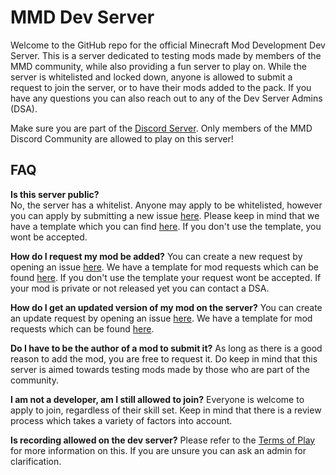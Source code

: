# MMD Dev Server
Welcome to the GitHub repo for the official Minecraft Mod Development Dev Server. This is a server dedicated to testing mods made by members of the MMD community, while also providing a fun server to play on. While the server is whitelisted and locked down, anyone is allowed to submit a request to join the server, or to have their mods added to the pack. If you have any questions you can also reach out to any of the Dev Server Admins (DSA). 

Make sure you are part of the [Discord Server](http://discord.mcmoddev.com/). Only members of the MMD Discord Community are allowed to play on this server!

## FAQ
**Is this server public?**    
No, the server has a whitelist. Anyone may apply to be whitelisted, however you can apply by submitting a new issue [here](https://github.com/MinecraftModDevelopment/MMD-Dev-Server/issues). Please keep in mind that we have a template which you can find [here](https://github.com/MinecraftModDevelopment/MMD-Dev-Server/blob/master/WHITELIST.md). If you don't use the template, you wont be accepted. 

**How do I request my mod be added?**
You can create a new request by opening an issue [here](https://github.com/MinecraftModDevelopment/MMD-Dev-Server/issues). We have a template for mod requests which can be found [here](https://github.com/MinecraftModDevelopment/MMD-Dev-Server/blob/master/TEMPLATE.md). If you don't use the template your request wont be accepted. If your mod is private or not released yet you can contact a DSA. 

**How do I get an updated version of my mod on the server?**
You can create an update request by opening an issue [here](https://github.com/MinecraftModDevelopment/MMD-Dev-Server/issues). We have a template for mod requests which can be found [here](https://github.com/MinecraftModDevelopment/MMD-Dev-Server/blob/master/UPDATE.md).

**Do I have to be the author of a mod to submit it?**
As long as there is a good reason to add the mod, you are free to request it. Do keep in mind that this server is aimed towards testing mods made by those who are part of the community. 

**I am not a developer, am I still allowed to join?**
Everyone is welcome to apply to join, regardless of their skill set. Keep in mind that there is a review process which takes a variety of factors into account. 

**Is recording allowed on the dev server?**
Please refer to the [Terms of Play]() for more information on this. If you are unsure you can ask an admin for clarification.
